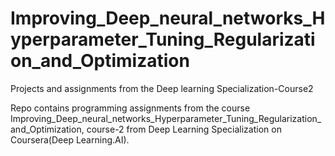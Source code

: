 # Improving_Deep_neural_networks_Hyperparameter_Tuning_Regularization_and_Optimization
Projects and assignments from the Deep learning Specialization-Course2

Repo contains programming assignments from the course Improving_Deep_neural_networks_Hyperparameter_Tuning_Regularization_and_Optimization, course-2 from Deep Learning Specialization on Coursera(Deep Learning.AI).

